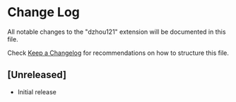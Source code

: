 # Change Log

All notable changes to the "dzhou121" extension will be documented in this file.

Check [Keep a Changelog](http://keepachangelog.com/) for recommendations on how to structure this file.

## [Unreleased]

- Initial release